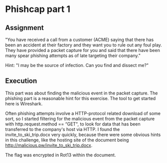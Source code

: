 # Phishcap part 1

## Assignment 
"You have received a call from a customer (ACME) saying that there has been an accident at their factory and they want you to rule out any foul play. They have provided a packet capture for you and said that there have been many spear phishing attempts as of late targeting their company."

Hint: "I may be the source of infection. Can you find and dissect me?"

## Execution

This part was about finding the malicious event in the packet capture. The phishing part is a reasonable hint for this exercise. The tool to get started here is Wireshark. 

Often phishing attempts involve a HTTP-protocol related download of some sort, so I started filtering for the malicious event from the packet capture with http.request.method == “GET", to look for data that has been transferred to the company's host via HTTP. I found the invite_to_ski_trip.docx very quickly, because there were some obvious hints in this challenge, like the hosting site of the document being http://malicious.pw/invite_to_ski_trip.docx. 

The flag was encrypted in Rot13 within the document.
